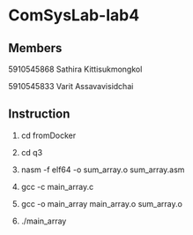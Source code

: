 # ComSysLab-lab4

## Members

5910545868 Sathira Kittisukmongkol

5910545833 Varit Assavavisidchai

## Instruction

1) cd fromDocker

2) cd q3

3) nasm -f elf64 -o sum_array.o sum_array.asm

4) gcc -c main_array.c

5) gcc -o main_array main_array.o sum_array.o

6) ./main_array
